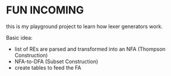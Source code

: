# FUN INCOMING

this is my playground project to learn how lexer generators work.

Basic idea:
* list of REs are parsed and transformed into an NFA (Thompson Construction)
* NFA-to-DFA (Subset Construction)
* create tables to feed the FA
